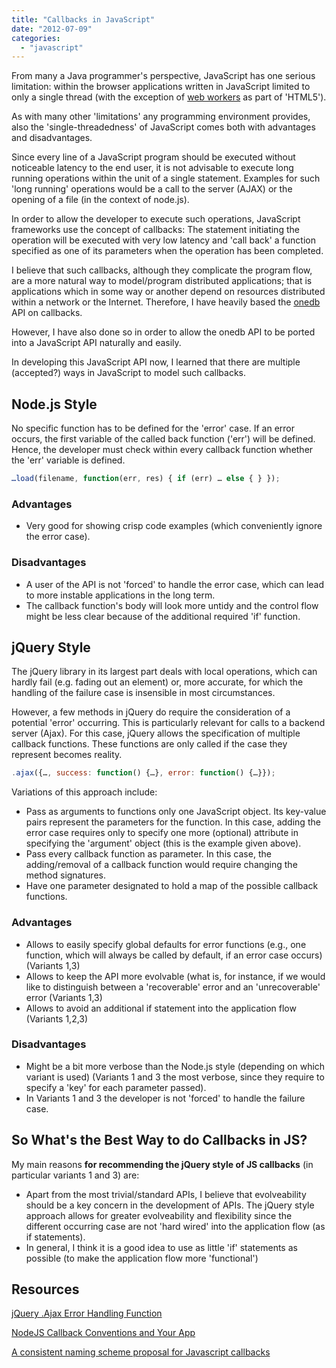 ```yaml
---
title: "Callbacks in JavaScript"
date: "2012-07-09"
categories: 
  - "javascript"
---
```


From many a Java programmer's perspective, JavaScript has one serious limitation: within the browser applications written in JavaScript limited to only a single thread (with the exception of [web workers](http://greenido.wordpress.com/2012/05/20/web-workers-and-big-data-a-real-world-example/) as part of 'HTML5').

As with many other 'limitations' any programming environment provides, also the 'single-threadedness' of JavaScript comes both with advantages and disadvantages.

Since every line of a JavaScript program should be executed without noticeable latency to the end user, it is not advisable to execute long running operations within the unit of a single statement. Examples for such 'long running' operations would be a call to the server (AJAX) or the opening of a file (in the context of node.js).

In order to allow the developer to execute such operations, JavaScript frameworks use the concept of callbacks: The statement initiating the operation will be executed with very low latency and 'call back' a function specified as one of its parameters when the operation has been completed.

I believe that such callbacks, although they complicate the program flow, are a more natural way to model/program distributed applications; that is applications which in some way or another depend on resources distributed within a network or the Internet. Therefore, I have heavily based the [onedb](http://maxrohde.com/2012/05/06/introducing-onedb/) API on callbacks.

However, I have also done so in order to allow the onedb API to be ported into a JavaScript API naturally and easily.

In developing this JavaScript API now, I learned that there are multiple (accepted?) ways in JavaScript to model such callbacks.

## Node.js Style

No specific function has to be defined for the 'error' case. If an error occurs, the first variable of the called back function ('err') will be defined. Hence, the developer must check within every callback function whether the 'err' variable is defined.

```javascript
…load(filename, function(err, res) { if (err) … else { } });
```

### Advantages

- Very good for showing crisp code examples (which conveniently ignore the error case).

### Disadvantages

- A user of the API is not 'forced' to handle the error case, which can lead to more instable applications in the long term.
- The callback function's body will look more untidy and the control flow might be less clear because of the additional required 'if' function.

## jQuery Style

The jQuery library in its largest part deals with local operations, which can hardly fail (e.g. fading out an element) or, more accurate, for which the handling of the failure case is insensible in most circumstances.

However, a few methods in jQuery do require the consideration of a potential 'error' occurring. This is particularly relevant for calls to a backend server (Ajax). For this case, jQuery allows the specification of multiple callback functions. These functions are only called if the case they represent becomes reality.

```javascript
.ajax({…, success: function() {…}, error: function() {…}});
```

Variations of this approach include:

- Pass as arguments to functions only one JavaScript object. Its key-value pairs represent the parameters for the function. In this case, adding the error case requires only to specify one more (optional) attribute in specifying the 'argument' object (this is the example given above).
- Pass every callback function as parameter. In this case, the adding/removal of a callback function would require changing the method signatures.
- Have one parameter designated to hold a map of the possible callback functions.

### Advantages

- Allows to easily specify global defaults for error functions (e.g., one function, which will always be called by default, if an error case occurs) (Variants 1,3)
- Allows to keep the API more evolvable (what is, for instance, if we would like to distinguish between a 'recoverable' error and an 'unrecoverable' error (Variants 1,3)
- Allows to avoid an additional if statement into the application flow (Variants 1,2,3)

### Disadvantages

- Might be a bit more verbose than the Node.js style (depending on which variant is used) (Variants 1 and 3 the most verbose, since they require to specify a 'key' for each parameter passed).
- In Variants 1 and 3 the developer is not 'forced' to handle the failure case.

## So What's the Best Way to do Callbacks in JS?

My main reasons **for recommending the jQuery style of JS callbacks** (in particular variants 1 and 3) are:

- Apart from the most trivial/standard APIs, I believe that evolveability should be a key concern in the development of APIs. The jQuery style approach allows for greater evolveability and flexibility since the different occurring case are not 'hard wired' into the application flow (as if statements).
- In general, I think it is a good idea to use as little 'if' statements as possible (to make the application flow more 'functional')

## Resources

[jQuery .Ajax Error Handling Function](http://www.unseenrevolution.com/jquery-ajax-error-handling-function/)

[NodeJS Callback Conventions and Your App](http://wekeroad.com/2012/02/25/nodejs-callback-conventions-and-your-app/)

[A consistent naming scheme proposal for Javascript callbacks](http://architect-things.blogspot.co.nz/2011/03/consistent-naming-scheme-proposal-for.html)
